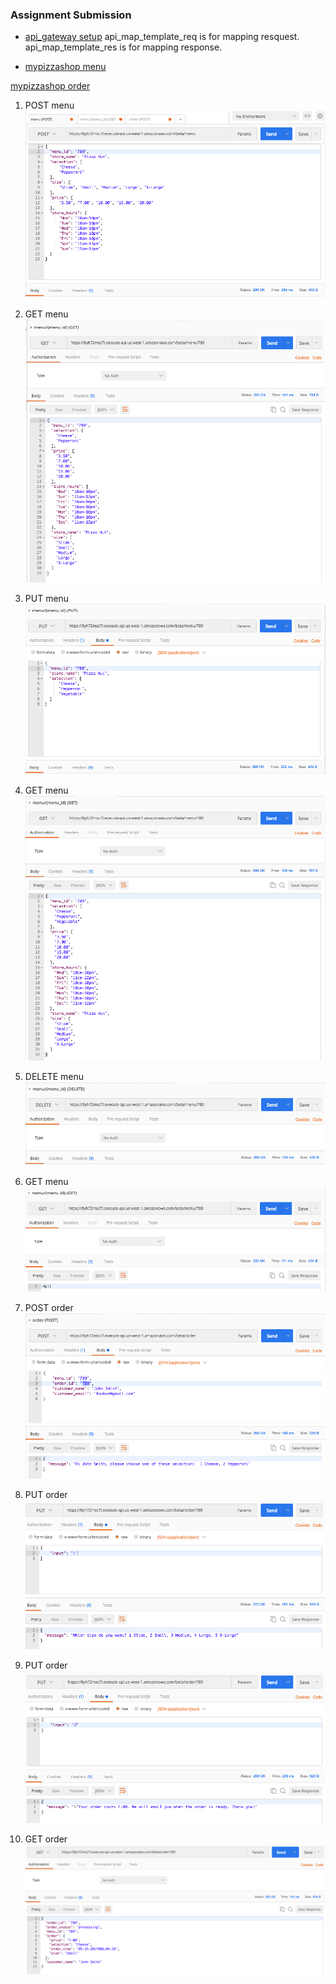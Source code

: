 ### Assignment Submission

- [api_gateway setup](https://github.com/kanghuawu/cmpe273-spring17/tree/master/assignment2/api_gateway)
api_map_template_req is for mapping resquest.
api_map_template_res is for mapping response.

- [mypizzashop menu](https://github.com/kanghuawu/cmpe273-spring17/tree/master/assignment2/mypizzashop-menu)

[mypizzashop order](https://github.com/kanghuawu/cmpe273-spring17/tree/master/assignment2/mypizzashop-order)

1. POST menu
![post_menu](picture/1_POST_menu.png "post menu")

2. GET menu
![get_menu](picture/2_GET_menu.png "get menu")

3. PUT menu
![put_menu](picture/3_PUT_menu.png "put menu")

4. GET menu
![get_menu](picture/4_GET_menu.png "get menu")

5. DELETE menu
![delete_menu](picture/5_DELETE_menu.png "delete menu")

6. GET menu
![get_menu](picture/6_GET_menu.png "get menu")

7. POST order
![post_order](picture/7_POST_order.png "post order")

8. PUT order
![put_order](picture/8_PUT_order.png "pull order")

9. PUT order
![put_order](picture/9_PUT_order.png "pull order")

6. GET order
![get_menu](picture/10_GET_order.png "get menu")